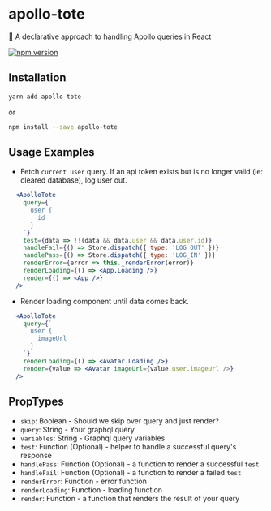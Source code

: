 # apollo-tote

👜 A declarative approach to handling Apollo queries in React

[![npm version](https://badge.fury.io/js/apollo-tote.svg)](https://badge.fury.io/js/apollo-tote)

## Installation

```sh
yarn add apollo-tote
```

or

```sh
npm install --save apollo-tote
```

## Usage Examples

- Fetch `current user` query. If an api token exists but is no longer valid (ie: cleared database), log user out.

```jsx
  <ApolloTote
    query={`
      user {
        id
      }
    `}
    test={data => !!(data && data.user && data.user.id)}
    handleFail={() => Store.dispatch({ type: 'LOG_OUT' })}
    handlePass={() => Store.dispatch({ type: 'LOG_IN' })}
    renderError={error => this._renderError(error)}
    renderLoading={() => <App.Loading />}
    render={() => <App />}
  />
```

- Render loading component until data comes back.
```jsx
  <ApolloTote
    query={`
      user {
        imageUrl
      }
    `}
    renderLoading={() => <Avatar.Loading />}
    render={value => <Avatar imageUrl={value.user.imageUrl />}
  />
```

## PropTypes

- `skip`: Boolean - Should we skip over query and just render?
- `query`: String - Your graphql query
- `variables`: String - Graphql query variables
- `test`: Function (Optional) - helper to handle a successful query's response
- `handlePass`: Function (Optional) - a function to render a successful `test`
- `handleFail`: Function (Optional) - a function to render a failed `test`
- `renderError`: Function - error function
- `renderLoading`: Function - loading function
- `render`: Function - a function that renders the result of your query
